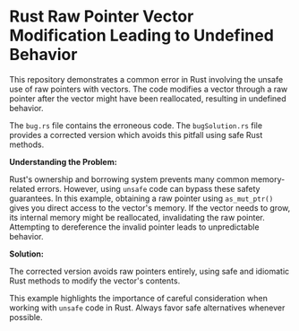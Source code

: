 # Rust Raw Pointer Vector Modification Leading to Undefined Behavior

This repository demonstrates a common error in Rust involving the unsafe use of raw pointers with vectors.  The code modifies a vector through a raw pointer after the vector might have been reallocated, resulting in undefined behavior.

The `bug.rs` file contains the erroneous code.  The `bugSolution.rs` file provides a corrected version which avoids this pitfall using safe Rust methods.

**Understanding the Problem:**

Rust's ownership and borrowing system prevents many common memory-related errors. However, using `unsafe` code can bypass these safety guarantees.  In this example, obtaining a raw pointer using `as_mut_ptr()` gives you direct access to the vector's memory.  If the vector needs to grow, its internal memory might be reallocated, invalidating the raw pointer. Attempting to dereference the invalid pointer leads to unpredictable behavior.

**Solution:**

The corrected version avoids raw pointers entirely, using safe and idiomatic Rust methods to modify the vector's contents.

This example highlights the importance of careful consideration when working with `unsafe` code in Rust.  Always favor safe alternatives whenever possible.
